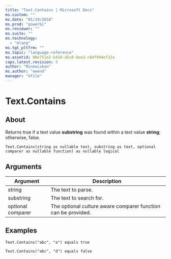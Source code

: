 ```yaml
---
title: "Text.Contains | Microsoft Docs"
ms.custom: ""
ms.date: "01/19/2018"
ms.prod: "powerbi"
ms.reviewer: ""
ms.suite: ""
ms.technology: 
  - "mlang"
ms.tgt_pltfrm: ""
ms.topic: "language-reference"
ms.assetid: 88e751e2-b418-45c8-bee3-c84f944ef22a
caps.latest.revision: 5
author: "Minewiskan"
ms.author: "owend"
manager: "kfile"
---
```

# Text.Contains

  
## About  
Returns true if a text value **substring** was found within a text value **string**; otherwise, false.  
  
```  
Text.Contains(string as nullable text, substring as text, optional comparer as nullable function) as nullable logical  
```  
  
## Arguments  
  
|Argument|Description|  
|------------|---------------|  
|string|The text to parse.|  
|substring|The text to search for.|  
|optional comparer|The optional culture aware comparer function can be provided.|  
  
## Examples  
  
```  
Text.Contains("abc", "a") equals true  
```  
  
```  
Text.Contains("abc", "d") equals false  
```  
